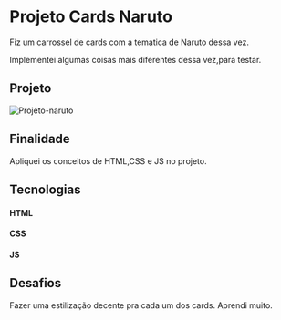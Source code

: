 # Projeto Cards Naruto


Fiz um carrossel de cards com a tematica de Naruto dessa vez.

Implementei algumas coisas mais diferentes dessa vez,para testar.




## Projeto
![Projeto-naruto](https://user-images.githubusercontent.com/103261889/231573019-ec8792d3-715a-47ba-a0ab-13f9d97c6d43.gif)




## Finalidade
Apliquei os conceitos de HTML,CSS e JS no projeto.



## Tecnologias

#### HTML
#### CSS
#### JS

## Desafios 
Fazer uma estilização decente pra cada um dos cards.
Aprendi muito.
